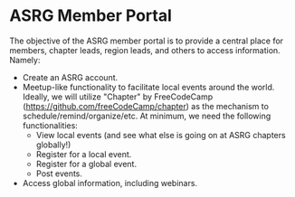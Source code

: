 # ASRG Member Portal

The objective of the ASRG member portal is to provide a central place for members, chapter leads, region leads, and others to access information. Namely:
- Create an ASRG account.
- Meetup-like functionality to facilitate local events around the world. Ideally, we will utilize "Chapter" by FreeCodeCamp (https://github.com/freeCodeCamp/chapter) as the mechanism to schedule/remind/organize/etc. At minimum, we need the following functionalities:
  - View local events (and see what else is going on at ASRG chapters globally!)
  - Register for a local event.
  - Register for a global event.
  - Post events.
- Access global information, including webinars. 
